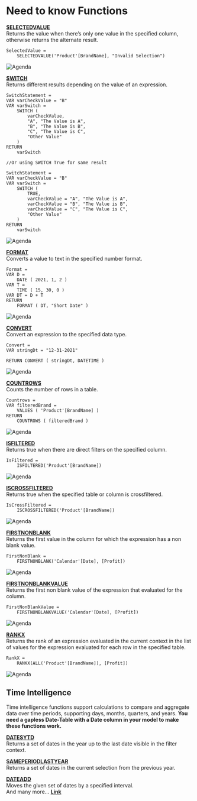 # Need to know Functions

**[SELECTEDVALUE](https://dax.guide/selectedvalue/)** <br>
Returns the value when there’s only one value in the specified column, otherwise returns the alternate result.

```dax
SelectedValue = 
    SELECTEDVALUE('Product'[BrandName], "Invalid Selection")
```
![Agenda](17_NeedToKnowFunction.PNG) <br>

**[SWITCH](https://dax.guide/switch/)** <br>
Returns different results depending on the value of an expression.

```dax
SwitchStatement = 
VAR varCheckValue = "B"
VAR varSwitch =
    SWITCH (
        varCheckValue,
        "A", "The Value is A",
        "B", "The Value is B",
        "C", "The Value is C",
        "Other Value"
    )
RETURN
    varSwitch

//Or using SWITCH True for same result

SwitchStatement = 
VAR varCheckValue = "B"
VAR varSwitch =
    SWITCH (
        TRUE,
        varCheckValue = "A", "The Value is A",
        varCheckValue = "B", "The Value is B",
        varCheckValue = "C", "The Value is C",
        "Other Value"
    )
RETURN
    varSwitch

```

![Agenda](18_NeedToKnowFunction.PNG) <br>

**[FORMAT](https://dax.guide/format/)** <br>
Converts a value to text in the specified number format.

```dax
Format =
VAR D =
    DATE ( 2021, 1, 2 )
VAR T =
    TIME ( 15, 30, 0 )
VAR DT = D + T
RETURN
    FORMAT ( DT, "Short Date" )
```

![Agenda](19_NeedToKnowFunction.PNG) <br>

**[CONVERT](https://dax.guide/convert/)** <br>
Convert an expression to the specified data type.

```dax
Convert =
VAR stringDt = "12-31-2021" 

RETURN CONVERT ( stringDt, DATETIME )
```

![Agenda](20_NeedToKnowFunction.PNG) <br>

**[COUNTROWS](https://dax.guide/countrows/)** <br>
Counts the number of rows in a table.

```dax
Countrows =
VAR filteredBrand =
    VALUES ( 'Product'[BrandName] )
RETURN
    COUNTROWS ( filteredBrand )
```

![Agenda](21_NeedToKnowFunction.PNG) <br>

**[ISFILTERED](https://dax.guide/isfiltered/)** <br>
Returns true when there are direct filters on the specified column.

```dax
IsFiltered = 
    ISFILTERED('Product'[BrandName])
```

![Agenda](22_NeedToKnowFunction.PNG) <br>

**[ISCROSSFILTERED](https://dax.guide/iscrossfiltered/)** <br>
Returns true when the specified table or column is crossfiltered.

```dax
IsCrossFiltered = 
    ISCROSSFILTERED('Product'[BrandName])
```

![Agenda](23_NeedToKnowFunction.PNG) <br>

**[FIRSTNONBLANK](https://dax.guide/firstnonblank/)** <br>
Returns the first value in the column for which the expression has a non blank value.

```dax
FirstNonBlank = 
    FIRSTNONBLANK('Calendar'[Date], [Profit])
```

![Agenda](24_NeedToKnowFunction.PNG) <br>

**[FIRSTNONBLANKVALUE](https://dax.guide/firstnonblankvalue/)** <br>
Returns the first non blank value of the expression that evaluated for the column.

```dax
FirstNonBlankValue = 
    FIRSTNONBLANKVALUE('Calendar'[Date], [Profit])
```

![Agenda](25_NeedToKnowFunction.PNG) <br>

**[RANKX](https://dax.guide/rankx/)** <br>
Returns the rank of an expression evaluated in the current context in the list of values for the expression evaluated for each row in the specified table.

```dax
RankX = 
    RANKX(ALL('Product'[BrandName]), [Profit])
```

![Agenda](26_NeedToKnowFunction.PNG) <br>

## Time Intelligence
Time intelligence functions support calculations to compare and aggregate data over time periods, supporting days, months, quarters, and years.
**You need a  gapless  Date-Table with a Date column in your model to make these functions work.**

**[DATESYTD](https://dax.guide/datesytd/)** <br>
Returns a set of dates in the year up to the last date visible in the filter context.

**[SAMEPERIODLASTYEAR](https://dax.guide/sameperiodlastyear/)** <br>
Returns a set of dates in the current selection from the previous year.

**[DATEADD](https://dax.guide/dateadd/)** <br>
Moves the given set of dates by a specified interval.
<br>
And many more… **[Link](https://docs.microsoft.com/en-us/dax/time-intelligence-functions-dax)**
